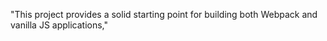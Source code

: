 "This project provides a solid starting point for building both Webpack and vanilla JS applications,"
